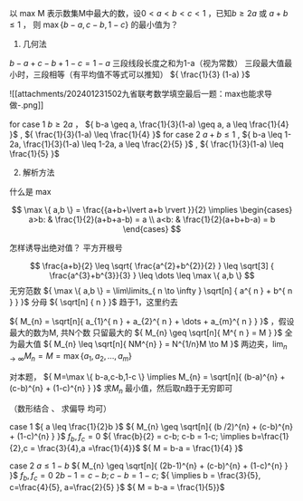 
以 max M 表示数集M中最大的数，设${ 0<a<b<c<1 }$ ，已知${ b \geq 2a }$  或 ${ a+b \leq 1 }$ ，
则 ${ \max \{ b-a,c-b,1-c \} }$ 的最小值为？

1. 几何法

${ b-a + c-b + 1-c = 1-a }$ 
三段线段长度之和为1-a（视为常数）
三段最大值最小时，三段相等（有平均值不等式可以推知）
${ \frac{1}{3} (1-a) }$ 

![[attachments/202401231502九省联考数学填空最后一题：max也能求导做-.png]]

for case 1
${ b \geq 2a }$ ， ${ b-a \geq a, \frac{1}{3}(1-a) \geq a, a \leq \frac{1}{4} }$ , ${ \frac{1}{3}(1-a) \leq \frac{1}{4} }$ 
for case 2
${ a+b \leq 1 }$ , ${ b-a \leq 1-2a, \frac{1}{3}(1-a) \leq 1-2a, a \leq \frac{2}{5} }$ , ${ \frac{1}{3}(1-a) \leq \frac{1}{5} }$ 

2. 解析方法

什么是 max

$$
\max \{ a,b \} = \frac{{a+b+\lvert a+b \rvert }}{2} \implies  
\begin{cases}
a>b: & \frac{1}{2}(a+b+a-b) = a \\
a<b: & \frac{1}{2}(a+b+b-a) = b
\end{cases}
$$

怎样诱导出绝对值？
平方开根号

$$
\frac{a+b}{2} \leq 
\sqrt{ \frac{a^{2}+b^{2}}{2} } \leq 
\sqrt[3] { \frac{a^{3}+b^{3}}{3} } \leq \dots  \leq
\max \{ a,b \}
$$ 
无穷范数 ${ \max \{ a,b \} = \lim\limits_{ n \to \infty } \sqrt[n] { a^{ n } + b^{ n } } }$  分母 ${ \sqrt[n] { n } }$ 趋于1，这里约去

${ M_{n} = \sqrt[n]{ a_{1}^{ n } + a_{2}^{ n } + \dots + a_{m}^{ n } } }$ ，假设最大的数为M, 共N个数
只留最大的 ${ M_{n} \geq \sqrt[n]{ M^{ n } = M } }$ 
全为最大值 ${ M_{n} \leq \sqrt[n]{ NM^{n} } = N^{1/n}M \to M }$ 
两边夹，${ \lim_{ n \to \infty }M_{n} = M = \max \{ a_{1},a_{2},\dots, a_{m} \} }$ 

对本题，
${ M=\max \{ b-a,c-b,1-c \} \implies M_{n} = \sqrt[n]{ (b-a)^{n} + (c-b)^{n} + (1-c)^{n} } }$ 
求${ M_{n} }$ 最小值，然后取n趋于无穷即可

（数形结合 、 求偏导 均可）

case 1 ${ a \leq \frac{1}{2}b }$ 
${ M_{n} \geq \sqrt[n]{ (b /2)^{n} + (c-b)^{n} + (1-c)^{n} } }$ 
${ f_{b}, f_{c} = 0 }$ 
${ \frac{b}{2} = c-b; c-b = 1-c; \implies b=\frac{1}{2},c = \frac{3}{4},a =\frac{1}{4}}$ 
${ M = b-a = \frac{1}{4}  }$ 

case 2 ${ a \leq 1-b }$ 
${ M_{n} \geq \sqrt[n]{ (2b-1)^{n} + (c-b)^{n} + (1-c)^{n} } }$ 
${ f_{b}, f_{c} = 0 }$ 
${ 2b-1=c-b; c-b = 1-c; }$  ${ \implies b = \frac{3}{5}, c=\frac{4}{5}, a=\frac{2}{5} }$ 
${ M = b-a  = \frac{1}{5}}$ 

